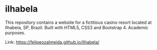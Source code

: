 # ilhabela

This repository contains a website for a fictitious casino resort located at Ilhabela, SP, Brazil. Built with HTML5, CSS3 and Bootstrap 4. Academic purposes.

Link: https://felipeozalmeida.github.io/ilhabela/

